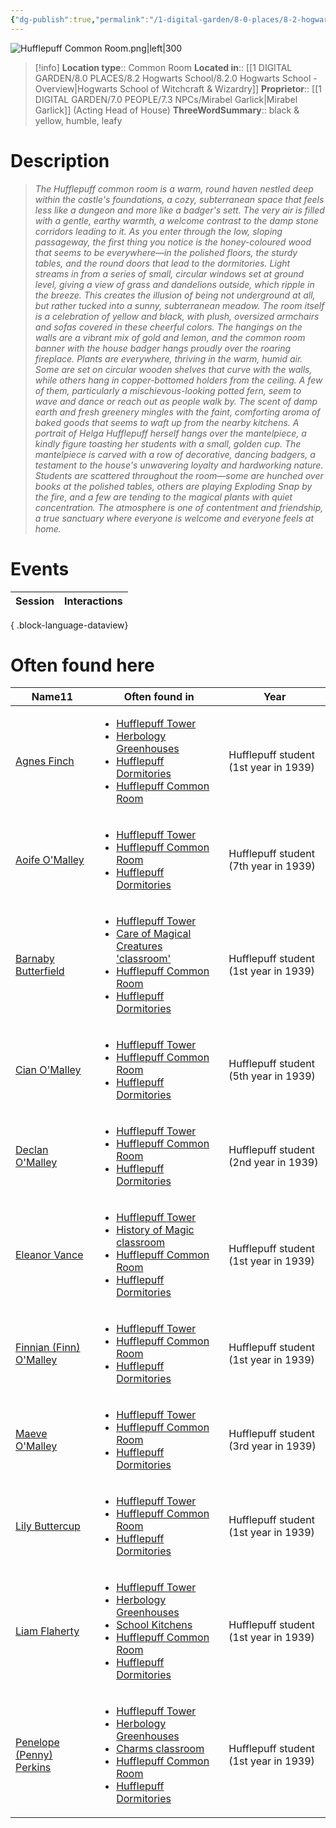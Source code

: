```yaml
---
{"dg-publish":true,"permalink":"/1-digital-garden/8-0-places/8-2-hogwarts-school/8-3-01-01-hufflepuff-common-room/","tags":["#place","hogwarts","#service-building"]}
---
```


![Hufflepuff Common Room.png|left|300](/img/user/1%20DIGITAL%20GARDEN/8.0%20PLACES/Location%20Shots/Hufflepuff%20Common%20Room.png)
>[!info]
>**Location type**::  Common Room
>**Located in**:: [[1 DIGITAL GARDEN/8.0 PLACES/8.2 Hogwarts School/8.2.0 Hogwarts School - Overview\|Hogwarts School of Witchcraft & Wizardry]]
>**Proprietor**:: [[1 DIGITAL GARDEN/7.0 PEOPLE/7.3 NPCs/Mirabel Garlick\|Mirabel Garlick]] (Acting Head of House)
>**ThreeWordSummary**:: black & yellow, humble, leafy

# Description

>*The Hufflepuff common room is a warm, round haven nestled deep within the castle's foundations, a cozy, subterranean space that feels less like a dungeon and more like a badger's sett. The very air is filled with a gentle, earthy warmth, a welcome contrast to the damp stone corridors leading to it. As you enter through the low, sloping passageway, the first thing you notice is the honey-coloured wood that seems to be everywhere—in the polished floors, the sturdy tables, and the round doors that lead to the dormitories.*
>*Light streams in from a series of small, circular windows set at ground level, giving a view of grass and dandelions outside, which ripple in the breeze. This creates the illusion of being not underground at all, but rather tucked into a sunny, subterranean meadow. The room itself is a celebration of yellow and black, with plush, oversized armchairs and sofas covered in these cheerful colors. The hangings on the walls are a vibrant mix of gold and lemon, and the common room banner with the house badger hangs proudly over the roaring fireplace.*
>*Plants are everywhere, thriving in the warm, humid air. Some are set on circular wooden shelves that curve with the walls, while others hang in copper-bottomed holders from the ceiling. A few of them, particularly a mischievous-looking potted fern, seem to wave and dance or reach out as people walk by. The scent of damp earth and fresh greenery mingles with the faint, comforting aroma of baked goods that seems to waft up from the nearby kitchens.*
>*A portrait of Helga Hufflepuff herself hangs over the mantelpiece, a kindly figure toasting her students with a small, golden cup. The mantelpiece is carved with a row of decorative, dancing badgers, a testament to the house's unwavering loyalty and hardworking nature. Students are scattered throughout the room—some are hunched over books at the polished tables, others are playing Exploding Snap by the fire, and a few are tending to the magical plants with quiet concentration. The atmosphere is one of contentment and friendship, a true sanctuary where everyone is welcome and everyone feels at home.*

# Events

| Session | Interactions |
| ------- | ------------ |

{ .block-language-dataview}

# Often found here

<div><table class="dataview table-view-table"><thead class="table-view-thead"><tr class="table-view-tr-header"><th class="table-view-th"><span>Name</span><span class="dataview small-text">11</span></th><th class="table-view-th"><span>Often found in</span></th><th class="table-view-th"><span>Year</span></th></tr></thead><tbody class="table-view-tbody"><tr><td><span><a data-tooltip-position="top" aria-label="1 DIGITAL GARDEN/7.0 PEOPLE/7.3 NPCs/Agnes Finch.md" data-href="1 DIGITAL GARDEN/7.0 PEOPLE/7.3 NPCs/Agnes Finch.md" href="1 DIGITAL GARDEN/7.0 PEOPLE/7.3 NPCs/Agnes Finch.md" class="internal-link" target="_blank" rel="noopener nofollow">Agnes Finch</a></span></td><td><ul class="dataview dataview-ul dataview-result-list-ul"><li class="dataview-result-list-li"><span><a data-tooltip-position="top" aria-label="1 DIGITAL GARDEN/8.0 PLACES/8.2 Hogwarts School/8.3.01 Hufflepuff Tower.md" data-href="1 DIGITAL GARDEN/8.0 PLACES/8.2 Hogwarts School/8.3.01 Hufflepuff Tower.md" href="1 DIGITAL GARDEN/8.0 PLACES/8.2 Hogwarts School/8.3.01 Hufflepuff Tower.md" class="internal-link" target="_blank" rel="noopener nofollow">Hufflepuff Tower</a></span></li><li class="dataview-result-list-li"><span><a data-tooltip-position="top" aria-label="1 DIGITAL GARDEN/8.0 PLACES/8.2 Hogwarts School/8.2.01 Herbology Greenhouses.md" data-href="1 DIGITAL GARDEN/8.0 PLACES/8.2 Hogwarts School/8.2.01 Herbology Greenhouses.md" href="1 DIGITAL GARDEN/8.0 PLACES/8.2 Hogwarts School/8.2.01 Herbology Greenhouses.md" class="internal-link" target="_blank" rel="noopener nofollow">Herbology Greenhouses</a></span></li><li class="dataview-result-list-li"><span><a data-tooltip-position="top" aria-label="1 DIGITAL GARDEN/8.0 PLACES/8.2 Hogwarts School/8.3.01.02 Hufflepuff Dormitories.md" data-href="1 DIGITAL GARDEN/8.0 PLACES/8.2 Hogwarts School/8.3.01.02 Hufflepuff Dormitories.md" href="1 DIGITAL GARDEN/8.0 PLACES/8.2 Hogwarts School/8.3.01.02 Hufflepuff Dormitories.md" class="internal-link" target="_blank" rel="noopener nofollow">Hufflepuff Dormitories</a></span></li><li class="dataview-result-list-li"><span><a data-tooltip-position="top" aria-label="1 DIGITAL GARDEN/8.0 PLACES/8.2 Hogwarts School/8.3.01.01 Hufflepuff Common Room.md" data-href="1 DIGITAL GARDEN/8.0 PLACES/8.2 Hogwarts School/8.3.01.01 Hufflepuff Common Room.md" href="1 DIGITAL GARDEN/8.0 PLACES/8.2 Hogwarts School/8.3.01.01 Hufflepuff Common Room.md" class="internal-link" target="_blank" rel="noopener nofollow">Hufflepuff Common Room</a></span></li></ul></td><td><span>Hufflepuff student (1st year in 1939)</span></td></tr><tr><td><span><a data-tooltip-position="top" aria-label="1 DIGITAL GARDEN/7.0 PEOPLE/7.3 NPCs/Aoife O'Malley.md" data-href="1 DIGITAL GARDEN/7.0 PEOPLE/7.3 NPCs/Aoife O'Malley.md" href="1 DIGITAL GARDEN/7.0 PEOPLE/7.3 NPCs/Aoife O'Malley.md" class="internal-link" target="_blank" rel="noopener nofollow">Aoife O'Malley</a></span></td><td><ul class="dataview dataview-ul dataview-result-list-ul"><li class="dataview-result-list-li"><span><a data-tooltip-position="top" aria-label="1 DIGITAL GARDEN/8.0 PLACES/8.2 Hogwarts School/8.3.01 Hufflepuff Tower.md" data-href="1 DIGITAL GARDEN/8.0 PLACES/8.2 Hogwarts School/8.3.01 Hufflepuff Tower.md" href="1 DIGITAL GARDEN/8.0 PLACES/8.2 Hogwarts School/8.3.01 Hufflepuff Tower.md" class="internal-link" target="_blank" rel="noopener nofollow">Hufflepuff Tower</a></span></li><li class="dataview-result-list-li"><span><a data-tooltip-position="top" aria-label="1 DIGITAL GARDEN/8.0 PLACES/8.2 Hogwarts School/8.3.01.01 Hufflepuff Common Room.md" data-href="1 DIGITAL GARDEN/8.0 PLACES/8.2 Hogwarts School/8.3.01.01 Hufflepuff Common Room.md" href="1 DIGITAL GARDEN/8.0 PLACES/8.2 Hogwarts School/8.3.01.01 Hufflepuff Common Room.md" class="internal-link" target="_blank" rel="noopener nofollow">Hufflepuff Common Room</a></span></li><li class="dataview-result-list-li"><span><a data-tooltip-position="top" aria-label="1 DIGITAL GARDEN/8.0 PLACES/8.2 Hogwarts School/8.3.01.02 Hufflepuff Dormitories.md" data-href="1 DIGITAL GARDEN/8.0 PLACES/8.2 Hogwarts School/8.3.01.02 Hufflepuff Dormitories.md" href="1 DIGITAL GARDEN/8.0 PLACES/8.2 Hogwarts School/8.3.01.02 Hufflepuff Dormitories.md" class="internal-link" target="_blank" rel="noopener nofollow">Hufflepuff Dormitories</a></span></li></ul></td><td><span>Hufflepuff student (7th year in 1939)</span></td></tr><tr><td><span><a data-tooltip-position="top" aria-label="1 DIGITAL GARDEN/7.0 PEOPLE/7.3 NPCs/Barnaby Butterfield.md" data-href="1 DIGITAL GARDEN/7.0 PEOPLE/7.3 NPCs/Barnaby Butterfield.md" href="1 DIGITAL GARDEN/7.0 PEOPLE/7.3 NPCs/Barnaby Butterfield.md" class="internal-link" target="_blank" rel="noopener nofollow">Barnaby Butterfield</a></span></td><td><ul class="dataview dataview-ul dataview-result-list-ul"><li class="dataview-result-list-li"><span><a data-tooltip-position="top" aria-label="1 DIGITAL GARDEN/8.0 PLACES/8.2 Hogwarts School/8.3.01 Hufflepuff Tower.md" data-href="1 DIGITAL GARDEN/8.0 PLACES/8.2 Hogwarts School/8.3.01 Hufflepuff Tower.md" href="1 DIGITAL GARDEN/8.0 PLACES/8.2 Hogwarts School/8.3.01 Hufflepuff Tower.md" class="internal-link" target="_blank" rel="noopener nofollow">Hufflepuff Tower</a></span></li><li class="dataview-result-list-li"><span><a data-tooltip-position="top" aria-label="1 DIGITAL GARDEN/8.0 PLACES/8.2 Hogwarts School/8.2.03 Care of Magical Creatures 'classroom'.md" data-href="1 DIGITAL GARDEN/8.0 PLACES/8.2 Hogwarts School/8.2.03 Care of Magical Creatures 'classroom'.md" href="1 DIGITAL GARDEN/8.0 PLACES/8.2 Hogwarts School/8.2.03 Care of Magical Creatures 'classroom'.md" class="internal-link" target="_blank" rel="noopener nofollow">Care of Magical Creatures 'classroom'</a></span></li><li class="dataview-result-list-li"><span><a data-tooltip-position="top" aria-label="1 DIGITAL GARDEN/8.0 PLACES/8.2 Hogwarts School/8.3.01.01 Hufflepuff Common Room.md" data-href="1 DIGITAL GARDEN/8.0 PLACES/8.2 Hogwarts School/8.3.01.01 Hufflepuff Common Room.md" href="1 DIGITAL GARDEN/8.0 PLACES/8.2 Hogwarts School/8.3.01.01 Hufflepuff Common Room.md" class="internal-link" target="_blank" rel="noopener nofollow">Hufflepuff Common Room</a></span></li><li class="dataview-result-list-li"><span><a data-tooltip-position="top" aria-label="1 DIGITAL GARDEN/8.0 PLACES/8.2 Hogwarts School/8.3.01.02 Hufflepuff Dormitories.md" data-href="1 DIGITAL GARDEN/8.0 PLACES/8.2 Hogwarts School/8.3.01.02 Hufflepuff Dormitories.md" href="1 DIGITAL GARDEN/8.0 PLACES/8.2 Hogwarts School/8.3.01.02 Hufflepuff Dormitories.md" class="internal-link" target="_blank" rel="noopener nofollow">Hufflepuff Dormitories</a></span></li></ul></td><td><span>Hufflepuff student (1st year in 1939)</span></td></tr><tr><td><span><a data-tooltip-position="top" aria-label="1 DIGITAL GARDEN/7.0 PEOPLE/7.3 NPCs/Cian O'Malley.md" data-href="1 DIGITAL GARDEN/7.0 PEOPLE/7.3 NPCs/Cian O'Malley.md" href="1 DIGITAL GARDEN/7.0 PEOPLE/7.3 NPCs/Cian O'Malley.md" class="internal-link" target="_blank" rel="noopener nofollow">Cian O'Malley</a></span></td><td><ul class="dataview dataview-ul dataview-result-list-ul"><li class="dataview-result-list-li"><span><a data-tooltip-position="top" aria-label="1 DIGITAL GARDEN/8.0 PLACES/8.2 Hogwarts School/8.3.01 Hufflepuff Tower.md" data-href="1 DIGITAL GARDEN/8.0 PLACES/8.2 Hogwarts School/8.3.01 Hufflepuff Tower.md" href="1 DIGITAL GARDEN/8.0 PLACES/8.2 Hogwarts School/8.3.01 Hufflepuff Tower.md" class="internal-link" target="_blank" rel="noopener nofollow">Hufflepuff Tower</a></span></li><li class="dataview-result-list-li"><span><a data-tooltip-position="top" aria-label="1 DIGITAL GARDEN/8.0 PLACES/8.2 Hogwarts School/8.3.01.01 Hufflepuff Common Room.md" data-href="1 DIGITAL GARDEN/8.0 PLACES/8.2 Hogwarts School/8.3.01.01 Hufflepuff Common Room.md" href="1 DIGITAL GARDEN/8.0 PLACES/8.2 Hogwarts School/8.3.01.01 Hufflepuff Common Room.md" class="internal-link" target="_blank" rel="noopener nofollow">Hufflepuff Common Room</a></span></li><li class="dataview-result-list-li"><span><a data-tooltip-position="top" aria-label="1 DIGITAL GARDEN/8.0 PLACES/8.2 Hogwarts School/8.3.01.02 Hufflepuff Dormitories.md" data-href="1 DIGITAL GARDEN/8.0 PLACES/8.2 Hogwarts School/8.3.01.02 Hufflepuff Dormitories.md" href="1 DIGITAL GARDEN/8.0 PLACES/8.2 Hogwarts School/8.3.01.02 Hufflepuff Dormitories.md" class="internal-link" target="_blank" rel="noopener nofollow">Hufflepuff Dormitories</a></span></li></ul></td><td><span>Hufflepuff student (5th year in 1939)</span></td></tr><tr><td><span><a data-tooltip-position="top" aria-label="1 DIGITAL GARDEN/7.0 PEOPLE/7.3 NPCs/Declan O'Malley.md" data-href="1 DIGITAL GARDEN/7.0 PEOPLE/7.3 NPCs/Declan O'Malley.md" href="1 DIGITAL GARDEN/7.0 PEOPLE/7.3 NPCs/Declan O'Malley.md" class="internal-link" target="_blank" rel="noopener nofollow">Declan O'Malley</a></span></td><td><ul class="dataview dataview-ul dataview-result-list-ul"><li class="dataview-result-list-li"><span><a data-tooltip-position="top" aria-label="1 DIGITAL GARDEN/8.0 PLACES/8.2 Hogwarts School/8.3.01 Hufflepuff Tower.md" data-href="1 DIGITAL GARDEN/8.0 PLACES/8.2 Hogwarts School/8.3.01 Hufflepuff Tower.md" href="1 DIGITAL GARDEN/8.0 PLACES/8.2 Hogwarts School/8.3.01 Hufflepuff Tower.md" class="internal-link" target="_blank" rel="noopener nofollow">Hufflepuff Tower</a></span></li><li class="dataview-result-list-li"><span><a data-tooltip-position="top" aria-label="1 DIGITAL GARDEN/8.0 PLACES/8.2 Hogwarts School/8.3.01.01 Hufflepuff Common Room.md" data-href="1 DIGITAL GARDEN/8.0 PLACES/8.2 Hogwarts School/8.3.01.01 Hufflepuff Common Room.md" href="1 DIGITAL GARDEN/8.0 PLACES/8.2 Hogwarts School/8.3.01.01 Hufflepuff Common Room.md" class="internal-link" target="_blank" rel="noopener nofollow">Hufflepuff Common Room</a></span></li><li class="dataview-result-list-li"><span><a data-tooltip-position="top" aria-label="1 DIGITAL GARDEN/8.0 PLACES/8.2 Hogwarts School/8.3.01.02 Hufflepuff Dormitories.md" data-href="1 DIGITAL GARDEN/8.0 PLACES/8.2 Hogwarts School/8.3.01.02 Hufflepuff Dormitories.md" href="1 DIGITAL GARDEN/8.0 PLACES/8.2 Hogwarts School/8.3.01.02 Hufflepuff Dormitories.md" class="internal-link" target="_blank" rel="noopener nofollow">Hufflepuff Dormitories</a></span></li></ul></td><td><span>Hufflepuff student (2nd year in 1939)</span></td></tr><tr><td><span><a data-tooltip-position="top" aria-label="1 DIGITAL GARDEN/7.0 PEOPLE/7.3 NPCs/Eleanor Vance.md" data-href="1 DIGITAL GARDEN/7.0 PEOPLE/7.3 NPCs/Eleanor Vance.md" href="1 DIGITAL GARDEN/7.0 PEOPLE/7.3 NPCs/Eleanor Vance.md" class="internal-link" target="_blank" rel="noopener nofollow">Eleanor Vance</a></span></td><td><ul class="dataview dataview-ul dataview-result-list-ul"><li class="dataview-result-list-li"><span><a data-tooltip-position="top" aria-label="1 DIGITAL GARDEN/8.0 PLACES/8.2 Hogwarts School/8.3.01 Hufflepuff Tower.md" data-href="1 DIGITAL GARDEN/8.0 PLACES/8.2 Hogwarts School/8.3.01 Hufflepuff Tower.md" href="1 DIGITAL GARDEN/8.0 PLACES/8.2 Hogwarts School/8.3.01 Hufflepuff Tower.md" class="internal-link" target="_blank" rel="noopener nofollow">Hufflepuff Tower</a></span></li><li class="dataview-result-list-li"><span><a data-tooltip-position="top" aria-label="1 DIGITAL GARDEN/8.0 PLACES/8.2 Hogwarts School/8.2.09 History of Magic classroom.md" data-href="1 DIGITAL GARDEN/8.0 PLACES/8.2 Hogwarts School/8.2.09 History of Magic classroom.md" href="1 DIGITAL GARDEN/8.0 PLACES/8.2 Hogwarts School/8.2.09 History of Magic classroom.md" class="internal-link" target="_blank" rel="noopener nofollow">History of Magic classroom</a></span></li><li class="dataview-result-list-li"><span><a data-tooltip-position="top" aria-label="1 DIGITAL GARDEN/8.0 PLACES/8.2 Hogwarts School/8.3.01.01 Hufflepuff Common Room.md" data-href="1 DIGITAL GARDEN/8.0 PLACES/8.2 Hogwarts School/8.3.01.01 Hufflepuff Common Room.md" href="1 DIGITAL GARDEN/8.0 PLACES/8.2 Hogwarts School/8.3.01.01 Hufflepuff Common Room.md" class="internal-link" target="_blank" rel="noopener nofollow">Hufflepuff Common Room</a></span></li><li class="dataview-result-list-li"><span><a data-tooltip-position="top" aria-label="1 DIGITAL GARDEN/8.0 PLACES/8.2 Hogwarts School/8.3.01.02 Hufflepuff Dormitories.md" data-href="1 DIGITAL GARDEN/8.0 PLACES/8.2 Hogwarts School/8.3.01.02 Hufflepuff Dormitories.md" href="1 DIGITAL GARDEN/8.0 PLACES/8.2 Hogwarts School/8.3.01.02 Hufflepuff Dormitories.md" class="internal-link" target="_blank" rel="noopener nofollow">Hufflepuff Dormitories</a></span></li></ul></td><td><span>Hufflepuff student (1st year in 1939)</span></td></tr><tr><td><span><a data-tooltip-position="top" aria-label="1 DIGITAL GARDEN/7.0 PEOPLE/7.3 NPCs/Finnian (Finn) O'Malley.md" data-href="1 DIGITAL GARDEN/7.0 PEOPLE/7.3 NPCs/Finnian (Finn) O'Malley.md" href="1 DIGITAL GARDEN/7.0 PEOPLE/7.3 NPCs/Finnian (Finn) O'Malley.md" class="internal-link" target="_blank" rel="noopener nofollow">Finnian (Finn) O'Malley</a></span></td><td><ul class="dataview dataview-ul dataview-result-list-ul"><li class="dataview-result-list-li"><span><a data-tooltip-position="top" aria-label="1 DIGITAL GARDEN/8.0 PLACES/8.2 Hogwarts School/8.3.01 Hufflepuff Tower.md" data-href="1 DIGITAL GARDEN/8.0 PLACES/8.2 Hogwarts School/8.3.01 Hufflepuff Tower.md" href="1 DIGITAL GARDEN/8.0 PLACES/8.2 Hogwarts School/8.3.01 Hufflepuff Tower.md" class="internal-link" target="_blank" rel="noopener nofollow">Hufflepuff Tower</a></span></li><li class="dataview-result-list-li"><span><a data-tooltip-position="top" aria-label="1 DIGITAL GARDEN/8.0 PLACES/8.2 Hogwarts School/8.3.01.01 Hufflepuff Common Room.md" data-href="1 DIGITAL GARDEN/8.0 PLACES/8.2 Hogwarts School/8.3.01.01 Hufflepuff Common Room.md" href="1 DIGITAL GARDEN/8.0 PLACES/8.2 Hogwarts School/8.3.01.01 Hufflepuff Common Room.md" class="internal-link" target="_blank" rel="noopener nofollow">Hufflepuff Common Room</a></span></li><li class="dataview-result-list-li"><span><a data-tooltip-position="top" aria-label="1 DIGITAL GARDEN/8.0 PLACES/8.2 Hogwarts School/8.3.01.02 Hufflepuff Dormitories.md" data-href="1 DIGITAL GARDEN/8.0 PLACES/8.2 Hogwarts School/8.3.01.02 Hufflepuff Dormitories.md" href="1 DIGITAL GARDEN/8.0 PLACES/8.2 Hogwarts School/8.3.01.02 Hufflepuff Dormitories.md" class="internal-link" target="_blank" rel="noopener nofollow">Hufflepuff Dormitories</a></span></li></ul></td><td><span>Hufflepuff student (1st year in 1939)</span></td></tr><tr><td><span><a data-tooltip-position="top" aria-label="1 DIGITAL GARDEN/7.0 PEOPLE/7.3 NPCs/Maeve O'Malley.md" data-href="1 DIGITAL GARDEN/7.0 PEOPLE/7.3 NPCs/Maeve O'Malley.md" href="1 DIGITAL GARDEN/7.0 PEOPLE/7.3 NPCs/Maeve O'Malley.md" class="internal-link" target="_blank" rel="noopener nofollow">Maeve O'Malley</a></span></td><td><ul class="dataview dataview-ul dataview-result-list-ul"><li class="dataview-result-list-li"><span><a data-tooltip-position="top" aria-label="1 DIGITAL GARDEN/8.0 PLACES/8.2 Hogwarts School/8.3.01 Hufflepuff Tower.md" data-href="1 DIGITAL GARDEN/8.0 PLACES/8.2 Hogwarts School/8.3.01 Hufflepuff Tower.md" href="1 DIGITAL GARDEN/8.0 PLACES/8.2 Hogwarts School/8.3.01 Hufflepuff Tower.md" class="internal-link" target="_blank" rel="noopener nofollow">Hufflepuff Tower</a></span></li><li class="dataview-result-list-li"><span><a data-tooltip-position="top" aria-label="1 DIGITAL GARDEN/8.0 PLACES/8.2 Hogwarts School/8.3.01.01 Hufflepuff Common Room.md" data-href="1 DIGITAL GARDEN/8.0 PLACES/8.2 Hogwarts School/8.3.01.01 Hufflepuff Common Room.md" href="1 DIGITAL GARDEN/8.0 PLACES/8.2 Hogwarts School/8.3.01.01 Hufflepuff Common Room.md" class="internal-link" target="_blank" rel="noopener nofollow">Hufflepuff Common Room</a></span></li><li class="dataview-result-list-li"><span><a data-tooltip-position="top" aria-label="1 DIGITAL GARDEN/8.0 PLACES/8.2 Hogwarts School/8.3.01.02 Hufflepuff Dormitories.md" data-href="1 DIGITAL GARDEN/8.0 PLACES/8.2 Hogwarts School/8.3.01.02 Hufflepuff Dormitories.md" href="1 DIGITAL GARDEN/8.0 PLACES/8.2 Hogwarts School/8.3.01.02 Hufflepuff Dormitories.md" class="internal-link" target="_blank" rel="noopener nofollow">Hufflepuff Dormitories</a></span></li></ul></td><td><span>Hufflepuff student (3rd year in 1939)</span></td></tr><tr><td><span><a data-tooltip-position="top" aria-label="1 DIGITAL GARDEN/7.0 PEOPLE/7.3 NPCs/Lily Buttercup.md" data-href="1 DIGITAL GARDEN/7.0 PEOPLE/7.3 NPCs/Lily Buttercup.md" href="1 DIGITAL GARDEN/7.0 PEOPLE/7.3 NPCs/Lily Buttercup.md" class="internal-link" target="_blank" rel="noopener nofollow">Lily Buttercup</a></span></td><td><ul class="dataview dataview-ul dataview-result-list-ul"><li class="dataview-result-list-li"><span><a data-tooltip-position="top" aria-label="1 DIGITAL GARDEN/8.0 PLACES/8.2 Hogwarts School/8.3.01 Hufflepuff Tower.md" data-href="1 DIGITAL GARDEN/8.0 PLACES/8.2 Hogwarts School/8.3.01 Hufflepuff Tower.md" href="1 DIGITAL GARDEN/8.0 PLACES/8.2 Hogwarts School/8.3.01 Hufflepuff Tower.md" class="internal-link" target="_blank" rel="noopener nofollow">Hufflepuff Tower</a></span></li><li class="dataview-result-list-li"><span><a data-tooltip-position="top" aria-label="1 DIGITAL GARDEN/8.0 PLACES/8.2 Hogwarts School/8.3.01.01 Hufflepuff Common Room.md" data-href="1 DIGITAL GARDEN/8.0 PLACES/8.2 Hogwarts School/8.3.01.01 Hufflepuff Common Room.md" href="1 DIGITAL GARDEN/8.0 PLACES/8.2 Hogwarts School/8.3.01.01 Hufflepuff Common Room.md" class="internal-link" target="_blank" rel="noopener nofollow">Hufflepuff Common Room</a></span></li><li class="dataview-result-list-li"><span><a data-tooltip-position="top" aria-label="1 DIGITAL GARDEN/8.0 PLACES/8.2 Hogwarts School/8.3.01.02 Hufflepuff Dormitories.md" data-href="1 DIGITAL GARDEN/8.0 PLACES/8.2 Hogwarts School/8.3.01.02 Hufflepuff Dormitories.md" href="1 DIGITAL GARDEN/8.0 PLACES/8.2 Hogwarts School/8.3.01.02 Hufflepuff Dormitories.md" class="internal-link" target="_blank" rel="noopener nofollow">Hufflepuff Dormitories</a></span></li></ul></td><td><span>Hufflepuff student (1st year in 1939)</span></td></tr><tr><td><span><a data-tooltip-position="top" aria-label="1 DIGITAL GARDEN/7.0 PEOPLE/7.3 NPCs/Liam Flaherty.md" data-href="1 DIGITAL GARDEN/7.0 PEOPLE/7.3 NPCs/Liam Flaherty.md" href="1 DIGITAL GARDEN/7.0 PEOPLE/7.3 NPCs/Liam Flaherty.md" class="internal-link" target="_blank" rel="noopener nofollow">Liam Flaherty</a></span></td><td><ul class="dataview dataview-ul dataview-result-list-ul"><li class="dataview-result-list-li"><span><a data-tooltip-position="top" aria-label="1 DIGITAL GARDEN/8.0 PLACES/8.2 Hogwarts School/8.3.01 Hufflepuff Tower.md" data-href="1 DIGITAL GARDEN/8.0 PLACES/8.2 Hogwarts School/8.3.01 Hufflepuff Tower.md" href="1 DIGITAL GARDEN/8.0 PLACES/8.2 Hogwarts School/8.3.01 Hufflepuff Tower.md" class="internal-link" target="_blank" rel="noopener nofollow">Hufflepuff Tower</a></span></li><li class="dataview-result-list-li"><span><a data-tooltip-position="top" aria-label="1 DIGITAL GARDEN/8.0 PLACES/8.2 Hogwarts School/8.2.01 Herbology Greenhouses.md" data-href="1 DIGITAL GARDEN/8.0 PLACES/8.2 Hogwarts School/8.2.01 Herbology Greenhouses.md" href="1 DIGITAL GARDEN/8.0 PLACES/8.2 Hogwarts School/8.2.01 Herbology Greenhouses.md" class="internal-link" target="_blank" rel="noopener nofollow">Herbology Greenhouses</a></span></li><li class="dataview-result-list-li"><span><a data-tooltip-position="top" aria-label="1 DIGITAL GARDEN/8.0 PLACES/8.2 Hogwarts School/8.4.05 School Kitchens.md" data-href="1 DIGITAL GARDEN/8.0 PLACES/8.2 Hogwarts School/8.4.05 School Kitchens.md" href="1 DIGITAL GARDEN/8.0 PLACES/8.2 Hogwarts School/8.4.05 School Kitchens.md" class="internal-link" target="_blank" rel="noopener nofollow">School Kitchens</a></span></li><li class="dataview-result-list-li"><span><a data-tooltip-position="top" aria-label="1 DIGITAL GARDEN/8.0 PLACES/8.2 Hogwarts School/8.3.01.01 Hufflepuff Common Room.md" data-href="1 DIGITAL GARDEN/8.0 PLACES/8.2 Hogwarts School/8.3.01.01 Hufflepuff Common Room.md" href="1 DIGITAL GARDEN/8.0 PLACES/8.2 Hogwarts School/8.3.01.01 Hufflepuff Common Room.md" class="internal-link" target="_blank" rel="noopener nofollow">Hufflepuff Common Room</a></span></li><li class="dataview-result-list-li"><span><a data-tooltip-position="top" aria-label="1 DIGITAL GARDEN/8.0 PLACES/8.2 Hogwarts School/8.3.01.02 Hufflepuff Dormitories.md" data-href="1 DIGITAL GARDEN/8.0 PLACES/8.2 Hogwarts School/8.3.01.02 Hufflepuff Dormitories.md" href="1 DIGITAL GARDEN/8.0 PLACES/8.2 Hogwarts School/8.3.01.02 Hufflepuff Dormitories.md" class="internal-link" target="_blank" rel="noopener nofollow">Hufflepuff Dormitories</a></span></li></ul></td><td><span>Hufflepuff student (1st year in 1939)</span></td></tr><tr><td><span><a data-tooltip-position="top" aria-label="1 DIGITAL GARDEN/7.0 PEOPLE/7.3 NPCs/Penelope (Penny) Perkins.md" data-href="1 DIGITAL GARDEN/7.0 PEOPLE/7.3 NPCs/Penelope (Penny) Perkins.md" href="1 DIGITAL GARDEN/7.0 PEOPLE/7.3 NPCs/Penelope (Penny) Perkins.md" class="internal-link" target="_blank" rel="noopener nofollow">Penelope (Penny) Perkins</a></span></td><td><ul class="dataview dataview-ul dataview-result-list-ul"><li class="dataview-result-list-li"><span><a data-tooltip-position="top" aria-label="1 DIGITAL GARDEN/8.0 PLACES/8.2 Hogwarts School/8.3.01 Hufflepuff Tower.md" data-href="1 DIGITAL GARDEN/8.0 PLACES/8.2 Hogwarts School/8.3.01 Hufflepuff Tower.md" href="1 DIGITAL GARDEN/8.0 PLACES/8.2 Hogwarts School/8.3.01 Hufflepuff Tower.md" class="internal-link" target="_blank" rel="noopener nofollow">Hufflepuff Tower</a></span></li><li class="dataview-result-list-li"><span><a data-tooltip-position="top" aria-label="1 DIGITAL GARDEN/8.0 PLACES/8.2 Hogwarts School/8.2.01 Herbology Greenhouses.md" data-href="1 DIGITAL GARDEN/8.0 PLACES/8.2 Hogwarts School/8.2.01 Herbology Greenhouses.md" href="1 DIGITAL GARDEN/8.0 PLACES/8.2 Hogwarts School/8.2.01 Herbology Greenhouses.md" class="internal-link" target="_blank" rel="noopener nofollow">Herbology Greenhouses</a></span></li><li class="dataview-result-list-li"><span><a data-tooltip-position="top" aria-label="1 DIGITAL GARDEN/8.0 PLACES/8.2 Hogwarts School/8.2.05 Charms Classroom.md" data-href="1 DIGITAL GARDEN/8.0 PLACES/8.2 Hogwarts School/8.2.05 Charms Classroom.md" href="1 DIGITAL GARDEN/8.0 PLACES/8.2 Hogwarts School/8.2.05 Charms Classroom.md" class="internal-link" target="_blank" rel="noopener nofollow">Charms classroom</a></span></li><li class="dataview-result-list-li"><span><a data-tooltip-position="top" aria-label="1 DIGITAL GARDEN/8.0 PLACES/8.2 Hogwarts School/8.3.01.01 Hufflepuff Common Room.md" data-href="1 DIGITAL GARDEN/8.0 PLACES/8.2 Hogwarts School/8.3.01.01 Hufflepuff Common Room.md" href="1 DIGITAL GARDEN/8.0 PLACES/8.2 Hogwarts School/8.3.01.01 Hufflepuff Common Room.md" class="internal-link" target="_blank" rel="noopener nofollow">Hufflepuff Common Room</a></span></li><li class="dataview-result-list-li"><span><a data-tooltip-position="top" aria-label="1 DIGITAL GARDEN/8.0 PLACES/8.2 Hogwarts School/8.3.01.02 Hufflepuff Dormitories.md" data-href="1 DIGITAL GARDEN/8.0 PLACES/8.2 Hogwarts School/8.3.01.02 Hufflepuff Dormitories.md" href="1 DIGITAL GARDEN/8.0 PLACES/8.2 Hogwarts School/8.3.01.02 Hufflepuff Dormitories.md" class="internal-link" target="_blank" rel="noopener nofollow">Hufflepuff Dormitories</a></span></li></ul></td><td><span>Hufflepuff student (1st year in 1939)</span></td></tr></tbody></table></div>
